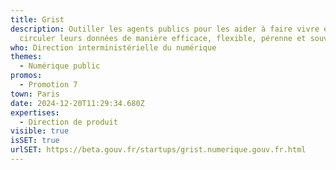 ```yaml
---
title: Grist
description: Outiller les agents publics pour les aider à faire vivre et
  circuler leurs données de manière efficace, flexible, pérenne et souveraine
who: Direction interministérielle du numérique
themes:
  - Numérique public
promos:
  - Promotion 7
town: Paris
date: 2024-12-20T11:29:34.680Z
expertises:
  - Direction de produit
visible: true
isSET: true
urlSET: https://beta.gouv.fr/startups/grist.numerique.gouv.fr.html
---
```

